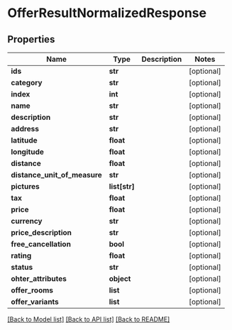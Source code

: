 # OfferResultNormalizedResponse

## Properties
Name | Type | Description | Notes
------------ | ------------- | ------------- | -------------
**ids** | **str** |  | [optional] 
**category** | **str** |  | [optional] 
**index** | **int** |  | [optional] 
**name** | **str** |  | [optional] 
**description** | **str** |  | [optional] 
**address** | **str** |  | [optional] 
**latitude** | **float** |  | [optional] 
**longitude** | **float** |  | [optional] 
**distance** | **float** |  | [optional] 
**distance_unit_of_measure** | **str** |  | [optional] 
**pictures** | **list[str]** |  | [optional] 
**tax** | **float** |  | [optional] 
**price** | **float** |  | [optional] 
**currency** | **str** |  | [optional] 
**price_description** | **str** |  | [optional] 
**free_cancellation** | **bool** |  | [optional] 
**rating** | **float** |  | [optional] 
**status** | **str** |  | [optional] 
**ohter_attributes** | **object** |  | [optional] 
**offer_rooms** | **list** |  | [optional] 
**offer_variants** | **list** |  | [optional] 

[[Back to Model list]](../README.md#documentation-for-models) [[Back to API list]](../README.md#documentation-for-api-endpoints) [[Back to README]](../README.md)

